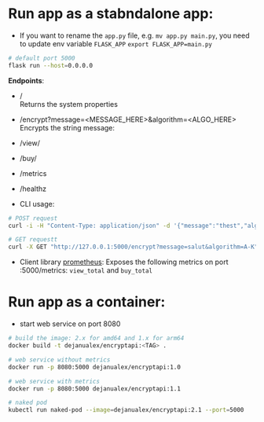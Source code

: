 # Run app as a stabndalone app:

* If you want to rename the `app.py` file, e.g. `mv app.py main.py`, you need to update env variable `FLASK_APP` `export FLASK_APP=main.py`
```bash
# default port 5000
flask run --host=0.0.0.0
``` 

**Endpoints**:

* /   
Returns the system properties

* /encrypt?message=<MESSAGE_HERE>&algorithm=<ALGO_HERE>  
Encrypts the string message:

* /view/<algo>

* /buy/<algo>

* /metrics

* /healthz

* CLI usage:
```bash   
# POST request
curl -i -H "Content-Type: application/json" -d '{"message":"thest","algorithm":"AK"}' -X POST 127.0.0.1:5000/encrypt`

# GET requestt
curl -X GET "http://127.0.0.1:5000/encrypt?message=salut&algorithm=A-K"
```

* Client library [prometheus](https://github.com/prometheus/client_python): Exposes the following metrics on port :5000/metrics: `view_total` and `buy_total`



# Run app as a container:

* start web service on port 8080 
```bash
# build the image: 2.x for amd64 and 1.x for arm64
docker build -t dejanualex/encryptapi:<TAG> .

# web service without metrics 
docker run -p 8080:5000 dejanualex/encryptapi:1.0

# web service with metrics
docker run -p 8080:5000 dejanualex/encryptapi:1.1

# naked pod
kubectl run naked-pod --image=dejanualex/encryptapi:2.1 --port=5000
```
